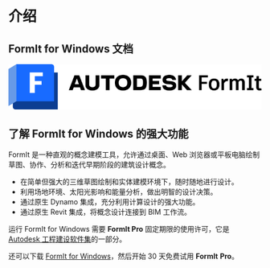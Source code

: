 # 介绍

## FormIt for Windows 文档

![](<.gitbook/assets/formit intro hero image.png>)

## 了解 FormIt for Windows 的强大功能

FormIt 是一种直观的概念建模工具，允许通过桌面、Web 浏览器或平板电脑绘制草图、协作、分析和迭代早期阶段的建筑设计概念。

* 在简单但强大的三维草图绘制和实体建模环境下，随时随地进行设计。
* 利用场地环境、太阳光影响和能量分析，做出明智的设计决策。
* 通过原生 Dynamo 集成，充分利用计算设计的强大功能。
* 通过原生 Revit 集成，将概念设计连接到 BIM 工作流。

运行 FormIt for Windows 需要 **FormIt Pro** 固定期限的使用许可，它是 [Autodesk 工程建设软件集](https://www.autodesk.com.cn/collections/architecture-engineering-construction/overview)的一部分。

还可以下载 [FormIt for Windows](https://formit.autodesk.com/page/download)，然后开始 30 天免费试用 **FormIt** **Pro**。
